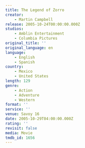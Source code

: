 ```yaml
---
title: The Legend of Zorro
creator:
    - Martin Campbell
release: 2005-10-24T00:00:00.000Z
studios:
    - Amblin Entertainment
    - Columbia Pictures
original_title: ''
original_language: en
language:
    - English
    - Spanish
country:
    - Mexico
    - United States
length: 129
genre:
    - Action
    - Adventure
    - Western
format: ''
service: ''
venue: Savoy 16
date: 2005-10-29T04:00:00.000Z
rating: ''
revisit: false
media: Movie
tmdb_id: 1656
---
```



